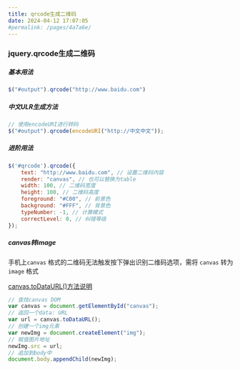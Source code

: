 ```yaml
---
title: qrcode生成二维码
date: 2024-04-12 17:07:05
#permalink: /pages/4a7a6e/
---
```

### jquery.qrcode生成二维码

##### 基本用法

```javascript
$("#output").qrcode("http://www.baidu.com")
```

##### 中文ULR生成方法

```javascript
// 使用encodeURI进行转码
$("#output").qrcode(encodeURI("http://中文中文"));
```

##### 进阶用法

```javascript
$('#qrcode').qrcode({
    text: "http://www.baidu.com", // 设置二维码内容
    render: "canvas", // 也可以替换为table
    width: 100, // 二维码宽度
    height: 100, // 二维码高度
    foreground: "#C00", // 前景色
    background: "#FFF", // 背景色
    typeNumber: -1, // 计算模式    
	correctLevel: 0, // 纠错等级 
});

```

##### canvas转image

手机上``canvas`` 格式的二维码无法触发按下弹出识别二维码选项，需将 ``canvas`` 转为 ``image`` 格式

[canvas.toDataURL()方法说明](https://developer.mozilla.org/zh-CN/docs/Web/API/HTMLCanvasElement)

```javascript
// 查找canvas DOM
var canvas = document.getElementById("canvas");
// 返回一个data: URL
var url = canvas.toDataURL();
// 创建一个img元素
var newImg = document.createElement("img");
// 赋值图片地址
newImg.src = url;
// 追加到body中
document.body.appendChild(newImg);
```





